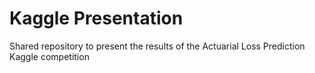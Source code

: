 # Kaggle Presentation
 Shared repository to present the results of the Actuarial Loss Prediction Kaggle competition
